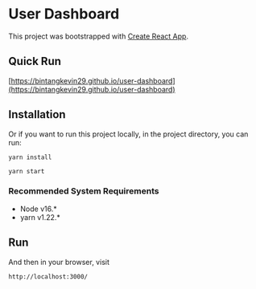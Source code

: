 # User Dashboard

This project was bootstrapped with [Create React App](https://github.com/facebook/create-react-app).

## Quick Run

[https://bintangkevin29.github.io/user-dashboard](https://bintangkevin29.github.io/user-dashboard)

## Installation

Or if you want to run this project locally, in the project directory, you can run:

```
yarn install
```

```
yarn start
```

### Recommended System Requirements
- Node v16.*
- yarn v1.22.*

## Run

And then in your browser, visit

```
http://localhost:3000/
```
